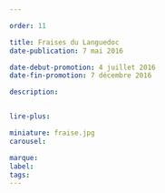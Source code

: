 ```yaml
---

order: 11

title: Fraises du Languedoc
date-publication: 7 mai 2016

date-debut-promotion: 4 juillet 2016
date-fin-promotion: 7 décembre 2016

description: 


lire-plus: 

miniature: fraise.jpg
carousel: 

marque:
label: 
tags: 
---
```


<!--fin-excerpt-->
<!-- ******************************** -->
<!-- **** début contenu détaillé **** -->



<!-- **** fin contenu détaillé **** -->
<!-- ****************************** -->

